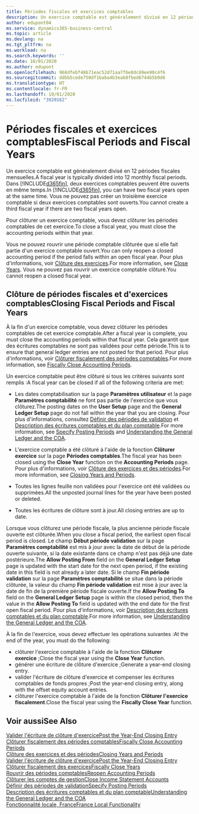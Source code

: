 ```yaml
---
title: Périodes fiscales et exercices comptables
description: Un exercice comptable est généralement divisé en 12 périodes fiscales mensuelles. Dans Business Central, deux exercices comptables peuvent être ouverts en même temps.
author: edupont04
ms.service: dynamics365-business-central
ms.topic: article
ms.devlang: na
ms.tgt_pltfrm: na
ms.workload: na
ms.search.keywords: ''
ms.date: 10/01/2020
ms.author: edupont
ms.openlocfilehash: 968dfebf48671eac52d71aa7f6e8dc69ee90c4f6
ms.sourcegitcommit: ddbb5cede750df1baba4b3eab8fbed6744b5b9d6
ms.translationtype: HT
ms.contentlocale: fr-FR
ms.lasthandoff: 10/01/2020
ms.locfileid: "3920162"
---
```

# <a name="fiscal-periods-and-fiscal-years"></a><span data-ttu-id="14f4b-104">Périodes fiscales et exercices comptables</span><span class="sxs-lookup"><span data-stu-id="14f4b-104">Fiscal Periods and Fiscal Years</span></span>

<span data-ttu-id="14f4b-105">Un exercice comptable est généralement divisé en 12 périodes fiscales mensuelles.</span><span class="sxs-lookup"><span data-stu-id="14f4b-105">A fiscal year is typically divided into 12 monthly fiscal periods.</span></span> <span data-ttu-id="14f4b-106">Dans [!INCLUDE[d365fin](../../includes/d365fin_md.md)], deux exercices comptables peuvent être ouverts en même temps.</span><span class="sxs-lookup"><span data-stu-id="14f4b-106">In [!INCLUDE[d365fin](../../includes/d365fin_md.md)], you can have two fiscal years open at the same time.</span></span> <span data-ttu-id="14f4b-107">Vous ne pouvez pas créer un troisième exercice comptable si deux exercices comptables sont ouverts.</span><span class="sxs-lookup"><span data-stu-id="14f4b-107">You cannot create a third fiscal year if there are two fiscal years open.</span></span>  

<span data-ttu-id="14f4b-108">Pour clôturer un exercice comptable, vous devez clôturer les périodes comptables de cet exercice.</span><span class="sxs-lookup"><span data-stu-id="14f4b-108">To close a fiscal year, you must close the accounting periods within that year.</span></span>  

<span data-ttu-id="14f4b-109">Vous ne pouvez rouvrir une période comptable clôturée que si elle fait partie d'un exercice comptable ouvert.</span><span class="sxs-lookup"><span data-stu-id="14f4b-109">You can only reopen a closed accounting period if the period falls within an open fiscal year.</span></span> <span data-ttu-id="14f4b-110">Pour plus d'informations, voir [Clôture des exercices](how-to-close-years.md).</span><span class="sxs-lookup"><span data-stu-id="14f4b-110">For more information, see [Close Years](how-to-close-years.md).</span></span> <span data-ttu-id="14f4b-111">Vous ne pouvez pas rouvrir un exercice comptable clôturé.</span><span class="sxs-lookup"><span data-stu-id="14f4b-111">You cannot reopen a closed fiscal year.</span></span>  

## <a name="closing-fiscal-periods-and-fiscal-years"></a><span data-ttu-id="14f4b-112">Clôture de périodes fiscales et d'exercices comptables</span><span class="sxs-lookup"><span data-stu-id="14f4b-112">Closing Fiscal Periods and Fiscal Years</span></span>

<span data-ttu-id="14f4b-113">À la fin d'un exercice comptable, vous devez clôturer les périodes comptables de cet exercice comptable.</span><span class="sxs-lookup"><span data-stu-id="14f4b-113">After a fiscal year is complete, you must close the accounting periods within that fiscal year.</span></span> <span data-ttu-id="14f4b-114">Cela garantit que des écritures comptables ne sont pas validées pour cette période.</span><span class="sxs-lookup"><span data-stu-id="14f4b-114">This is to ensure that general ledger entries are not posted for that period.</span></span> <span data-ttu-id="14f4b-115">Pour plus d'informations, voir [Clôturer fiscalement des périodes comptables](how-to-fiscally-close-years.md).</span><span class="sxs-lookup"><span data-stu-id="14f4b-115">For more information, see [Fiscally Close Accounting Periods](how-to-fiscally-close-years.md).</span></span>  

<span data-ttu-id="14f4b-116">Un exercice comptable peut être clôturé si tous les critères suivants sont remplis :</span><span class="sxs-lookup"><span data-stu-id="14f4b-116">A fiscal year can be closed if all of the following criteria are met:</span></span>  

- <span data-ttu-id="14f4b-117">Les dates comptabilisation sur la page **Paramètres utilisateur** et la page **Paramètres comptabilité** ne font pas partie de l'exercice que vous clôturez.</span><span class="sxs-lookup"><span data-stu-id="14f4b-117">The posting dates on the **User Setup** page and the **General Ledger Setup** page do not fall within the year that you are closing.</span></span> <span data-ttu-id="14f4b-118">Pour plus d'informations, consultez [Définir des périodes de validation](../../finance-how-specify-posting-periods.md) et [Description des écritures comptables et du plan comptable](../../finance-general-ledger.md).</span><span class="sxs-lookup"><span data-stu-id="14f4b-118">For more information, see [Specify Posting Periods](../../finance-how-specify-posting-periods.md) and [Understanding the General Ledger and the COA](../../finance-general-ledger.md).</span></span>  

- <span data-ttu-id="14f4b-119">L'exercice comptable a été clôturé à l'aide de la fonction **Clôturer exercice** sur la page **Périodes comptables**.</span><span class="sxs-lookup"><span data-stu-id="14f4b-119">The fiscal year has been closed using the **Close Year** function on the **Accounting Periods** page.</span></span> <span data-ttu-id="14f4b-120">Pour plus d'informations, voir [Clôture des exercices et des périodes](../../year-close-years-periods.md).</span><span class="sxs-lookup"><span data-stu-id="14f4b-120">For more information, see [Closing Years and Periods](../../year-close-years-periods.md).</span></span>  

- <span data-ttu-id="14f4b-121">Toutes les lignes feuille non validées pour l'exercice ont été validées ou supprimées.</span><span class="sxs-lookup"><span data-stu-id="14f4b-121">All the unposted journal lines for the year have been posted or deleted.</span></span>  

- <span data-ttu-id="14f4b-122">Toutes les écritures de clôture sont à jour.</span><span class="sxs-lookup"><span data-stu-id="14f4b-122">All closing entries are up to date.</span></span>  

<span data-ttu-id="14f4b-123">Lorsque vous clôturez une période fiscale, la plus ancienne période fiscale ouverte est clôturée.</span><span class="sxs-lookup"><span data-stu-id="14f4b-123">When you close a fiscal period, the earliest open fiscal period is closed.</span></span> <span data-ttu-id="14f4b-124">Le champ **Début période validation** sur la page **Paramètres comptabilité** est mis à jour avec la date de début de la période ouverte suivante, si la date existante dans ce champ n'est pas déjà une date postérieure.</span><span class="sxs-lookup"><span data-stu-id="14f4b-124">The **Allow Posting From** field on the **General Ledger Setup** page is updated with the start date for the next open period, if the existing date in this field is not already a later date.</span></span> <span data-ttu-id="14f4b-125">Si le champ **Fin période validation** sur la page **Paramètres comptabilité** se situe dans la période clôturée, la valeur du champ **Fin période validation** est mise à jour avec la date de fin de la première période fiscale ouverte.</span><span class="sxs-lookup"><span data-stu-id="14f4b-125">If the **Allow Posting To** field on the **General Ledger Setup** page is within the closed period, then the value in the **Allow Posting To** field is updated with the end date for the first open fiscal period.</span></span> <span data-ttu-id="14f4b-126">Pour plus d'informations, voir [Description des écritures comptables et du plan comptable](../../finance-general-ledger.md).</span><span class="sxs-lookup"><span data-stu-id="14f4b-126">For more information, see [Understanding the General Ledger and the COA](../../finance-general-ledger.md).</span></span>  

<span data-ttu-id="14f4b-127">À la fin de l'exercice, vous devez effectuer les opérations suivantes :</span><span class="sxs-lookup"><span data-stu-id="14f4b-127">At the end of the year, you must do the following:</span></span>  

- <span data-ttu-id="14f4b-128">clôturer l'exercice comptable à l'aide de la fonction **Clôturer exercice** ;</span><span class="sxs-lookup"><span data-stu-id="14f4b-128">Close the fiscal year using the **Close Year** function.</span></span>  
- <span data-ttu-id="14f4b-129">générer une écriture de clôture d'exercice ;</span><span class="sxs-lookup"><span data-stu-id="14f4b-129">Generate a year-end closing entry.</span></span>  
- <span data-ttu-id="14f4b-130">valider l'écriture de clôture d'exercice et compenser les écritures comptables de fonds propres ;</span><span class="sxs-lookup"><span data-stu-id="14f4b-130">Post the year-end closing entry, along with the offset equity account entries.</span></span>  
- <span data-ttu-id="14f4b-131">clôturer l'exercice comptable à l'aide de la fonction **Clôturer l'exercice fiscalement**.</span><span class="sxs-lookup"><span data-stu-id="14f4b-131">Close the fiscal year using the **Fiscally Close Year** function.</span></span>  

## <a name="see-also"></a><span data-ttu-id="14f4b-132">Voir aussi</span><span class="sxs-lookup"><span data-stu-id="14f4b-132">See Also</span></span>

[<span data-ttu-id="14f4b-133">Valider l'écriture de clôture d'exercice</span><span class="sxs-lookup"><span data-stu-id="14f4b-133">Post the Year-End Closing Entry</span></span>](how-to-post-the-year-end-closing-entry.md)  
[<span data-ttu-id="14f4b-134">Clôturer fiscalement des périodes comptables</span><span class="sxs-lookup"><span data-stu-id="14f4b-134">Fiscally Close Accounting Periods</span></span>](how-to-fiscally-close-accounting-periods.md)  
[<span data-ttu-id="14f4b-135">Clôture des exercices et des périodes</span><span class="sxs-lookup"><span data-stu-id="14f4b-135">Closing Years and Periods</span></span>](../../year-close-years-periods.md)  
[<span data-ttu-id="14f4b-136">Valider l'écriture de clôture d'exercice</span><span class="sxs-lookup"><span data-stu-id="14f4b-136">Post the Year-End Closing Entry</span></span>](how-to-post-the-year-end-closing-entry.md)  
[<span data-ttu-id="14f4b-137">Clôturer fiscalement des exercices</span><span class="sxs-lookup"><span data-stu-id="14f4b-137">Fiscally Close Years</span></span>](how-to-fiscally-close-years.md)  
[<span data-ttu-id="14f4b-138">Rouvrir des périodes comptables</span><span class="sxs-lookup"><span data-stu-id="14f4b-138">Reopen Accounting Periods</span></span>](how-to-reopen-accounting-periods.md)  
[<span data-ttu-id="14f4b-139">Clôturer les comptes de gestion</span><span class="sxs-lookup"><span data-stu-id="14f4b-139">Close Income Statement Accounts</span></span>](how-to-close-income-statement-accounts.md)  
[<span data-ttu-id="14f4b-140">Définir des périodes de validation</span><span class="sxs-lookup"><span data-stu-id="14f4b-140">Specify Posting Periods</span></span>](../../finance-how-specify-posting-periods.md)  
[<span data-ttu-id="14f4b-141">Description des écritures comptables et du plan comptable</span><span class="sxs-lookup"><span data-stu-id="14f4b-141">Understanding the General Ledger and the COA</span></span>](../../finance-general-ledger.md)  
[<span data-ttu-id="14f4b-142">Fonctionnalité locale, France</span><span class="sxs-lookup"><span data-stu-id="14f4b-142">France Local Functionality</span></span>](france-local-functionality.md)  
